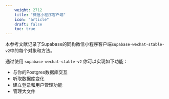 ```yaml
---
    weight: 2712
    title: "微信小程序客户端"
    icon: "article"
    draft: false
    toc: true
---
```



本参考文献记录了Supabase的同构微信小程序客户端`supabase-wechat-stable-v2`中的每个对象和方法。


通过使用 `supabase-wechat-stable-v2` 你可以实现如下功能：

- 与你的Postgres数据库交互
- 听取数据库变化
- 建立登录和用户管理功能
- 管理大文件

